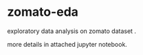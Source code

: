 # zomato-eda
exploratory data analysis on zomato dataset .

more details in attached jupyter notebook.
